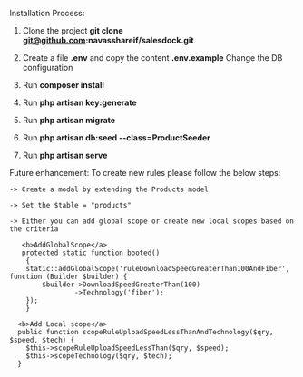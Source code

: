 Installation Process:

1. 	Clone the project
	<b>git clone git@github.com:navasshareif/salesdock.git</b>

2. 	Create a file <b>.env</b> and copy the content <b>.env.example</b>
	Change the DB configuration

3.	Run <b>composer install</b>

4.	Run <b>php artisan key:generate</b>

5.	Run <b>php artisan migrate</b>

6.	Run <b>php artisan db:seed --class=ProductSeeder</b>

7. 	Run <b>php artisan serve</b>


Future enhancement:
	To create new rules please follow the below steps:
	
	-> Create a modal by extending the Products model
	
	-> Set the $table = "products"
	
	-> Either you can add global scope or create new local scopes based on the criteria
	
	   <b>AddGlobalScope</a>
	   protected static function booted()	   
	    {
		static::addGlobalScope('ruleDownloadSpeedGreaterThan100AndFiber', function (Builder $builder) {
			$builder->DownloadSpeedGreaterThan(100)
					->Technology('fiber');
		});
	    }
	
	  <b>Add Local scope</a>
	  public function scopeRuleUploadSpeedLessThanAndTechnology($qry, $speed, $tech) {
		$this->scopeRuleUploadSpeedLessThan($qry, $speed);
		$this->scopeTechnology($qry, $tech);
	  }
